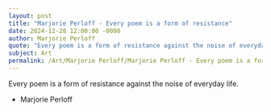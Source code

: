 ```yaml
---
layout: post
title: "Marjorie Perloff - Every poem is a form of resistance"
date: 2024-12-28 12:00:00 -0000
author: Marjorie Perloff
quote: "Every poem is a form of resistance against the noise of everyday life."
subject: Art
permalink: /Art/Marjorie Perloff/Marjorie Perloff - Every poem is a form of resistance
---
```


Every poem is a form of resistance against the noise of everyday life.

- Marjorie Perloff
